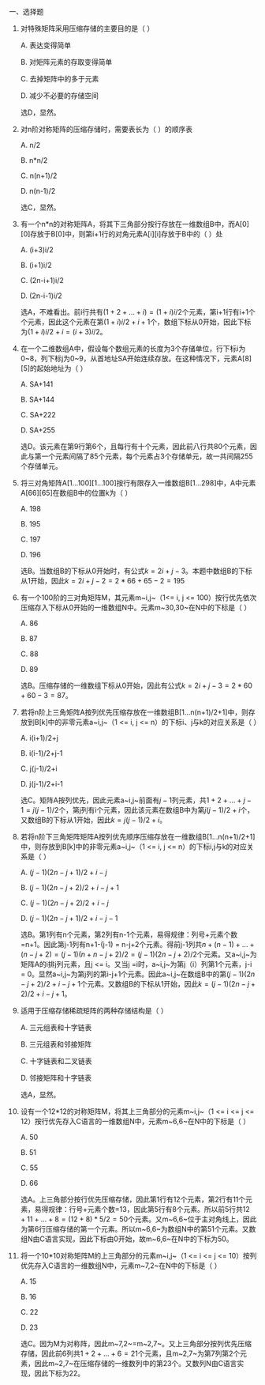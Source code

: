 一、选择题

1. 对特殊矩阵采用压缩存储的主要目的是（ ）

   A. 表达变得简单

   B. 对矩阵元素的存取变得简单

   C. 去掉矩阵中的多于元素

   D. 减少不必要的存储空间

   

   选D，显然。

   

2. 对n阶对称矩阵的压缩存储时，需要表长为（ ）的顺序表

   A. n/2

   B. n*n/2

   C. n(n+1)/2

   D. n(n-1)/2

   

   选C，显然。

   

3. 有一个n*n的对称矩阵A，将其下三角部分按行存放在一维数组B中，而A[0]\[0]存放于B[0]中，则第i+1行的对角元素A[i]\[i]存放于B中的（ ）处

   A. (i+3)i/2

   B. (i+1)i/2

   C. (2n-i+1)i/2

   D. (2n-i-1)i/2
   
   
   
   选A，不难看出。前i行共有$(1+2+...+i) = (1+i)i/2$个元素，第i+1行有i+1个个元素，因此这个元素在第$(1+i)i/2+i+1$个，数组下标从0开始，因此下标为$(1+i)i/2+i = (i+3)i/2$。
   
   
   
4. 在一个二维数组A中，假设每个数组元素的长度为3个存储单位，行下标i为0\~8，列下标j为0\~9，从首地址SA开始连续存放。在这种情况下，元素A[8]\[5]的起始地址为（ ）

   A. SA+141

   B. SA+144

   C. SA+222

   D. SA+255

   

   选D。该元素在第9行第6个，且每行有十个元素，因此前八行共80个元素，因此与第一个元素间隔了85个元素，每个元素占3个存储单元，故一共间隔255个存储单元。

   

5. 将三对角矩阵A[1...100]\[1...100]按行有限存入一维数组B[1...298]中，A中元素A[66]\[65]在数组B中的位置k为（ ）

   A. 198

   B. 195

   C. 197

   D. 196

   

   选B。当数组B的下标从0开始时，有公式$k = 2i+j-3$。本题中数组B的下标从1开始，因此$k = 2i+j-2 = 2*66+65-2 = 195$

   

6. 有一个100阶的三对角矩阵M，其元素m~i,j~（1<= i, j <= 100）按行优先依次压缩存入下标从0开始的一维数组N中。元素m~30,30~在N中的下标是（ ）

   A. 86

   B. 87

   C. 88

   D. 89

   

   选B。压缩存储的一维数组下标从0开始，因此有公式$k = 2i+j-3 = 2*60+60-3 = 87$。

   

7. 若将n阶上三角矩阵A按列优先压缩存放在一维数组B[1...n(n+1)/2+1]中，则存放到B[k]中的非零元素a~i,j~（1 <= i, j <= n）的下标i、j与k的对应关系是（ ）

   A. i(i+1)/2+j

   B. i(i-1)/2+j-1

   C. j(j-1)/2+i

   D. j(j-1)/2+i-1

   

   选C。矩阵A按列优先，因此元素a~i,j~前面有$j-1$列元素，共$1+2+...+j-1 = j(j-1)/2$个，第j列有i个元素，因此该元素在数组B中为第$j(j-1)/2+i$个，又数组B的下标从1开始，因此$k = j(j-1)/2+i$。

   

8. 若将n阶下三角矩阵矩阵A按列优先顺序压缩存放在一维数组B[1...n(n+1)/2+1]中，则存放到B[k]中的非零元素a~i,j~（1 <= i, j <= n）的下标i,j与k的对应关系是（ ）

   A. $(j-1)(2n-j+1)/2+i-j$

   B. $(j-1)(2n-j+2)/2+i-j+1$

   C. $(j-1)(2n-j+2)/2+i-j$

   D. $(j-1)(2n-j+1)/2+i-j-1$

   

   选B。第1列有n个元素，第2列有n-1个元素，易得规律：列号+元素个数=n+1。因此第j-1列有n+1-(j-1) = n-j+2个元素。得前j-1列共$n+(n-1)+...+(n-j+2) = (j-1)(n+n-j+2)/2 = (j-1)(2n-j+2)/2$个元素。又a~i,j~为矩阵A的i排j列元素，且j <= i。又当j =i时，a~i,j~为第j（i）列第1个元素，j-i = 0。显然a~i,j~为第j列的第i-j+1个元素。因此a~i,j~在数组B中的第$(j-1)(2n-j+2)/2+i-j+1$个元素。又数组B的下标从1开始，因此$k = (j-1)(2n-j+2)/2+i-j+1$。

   

9. 适用于压缩存储稀疏矩阵的两种存储结构是（ ）

   A. 三元组表和十字链表

   B. 三元组表和邻接矩阵

   C. 十字链表和二叉链表

   D. 邻接矩阵和十字链表

   

   选A，显然。

   

10. 设有一个12*12的对称矩阵M，将其上三角部分的元素m~i,j~（1 <= i <= j <= 12）按行优先存入C语言的一维数组N中，元素m~6,6~在N中的下标是（ ）

    A. 50

    B. 51

    C. 55

    D. 66

    

    选A。上三角部分按行优先压缩存储，因此第1行有12个元素，第2行有11个元素，易得规律：行号+元素个数=13，因此第5行有8个元素。所以前5行共$12+11+...+8 = (12+8)*5/2 = 50$个元素。又m~6,6~位于主对角线上，因此为第6行压缩存储的第一个元素。所以m~6,6~为数组N中的第51个元素。又数组N由C语言实现，因此下标由0开始，故m~6,6~在N中的下标为50。

    

11. 将一个10*10对称矩阵M的上三角部分的元素m~i,j~（1 <= i <= j <= 10）按列优先存入C语言的一维数组N中，元素m~7,2~在N中的下标是（ ）

    A. 15

    B. 16

    C. 22

    D. 23

    

    选C。因为M为对称阵，因此m~7,2~=m~2,7~。又上三角部分按列优先压缩存储，因此前6列共$1+2+...+6= 21$个元素，且m~2,7~为第7列第2个元素，因此m~2,7~在压缩存储的一维数列中的第23个。又数列N由C语言实现，因此下标为22。

    